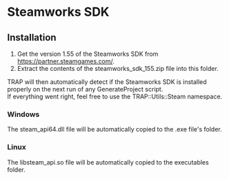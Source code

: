 # Steamworks SDK

## Installation

1. Get the version 1.55 of the Steamworks SDK from https://partner.steamgames.com/.
2. Extract the contents of the steamworks_sdk_155.zip file into this folder.

TRAP will then automatically detect if the Steamworks SDK is installed properly on the next run of any GenerateProject script.  
If everything went right, feel free to use the TRAP::Utils::Steam namespace.

### Windows

The steam_api64.dll file will be automatically copied to the .exe file's folder.

### Linux

The libsteam_api.so file will be automatically copied to the executables folder.
